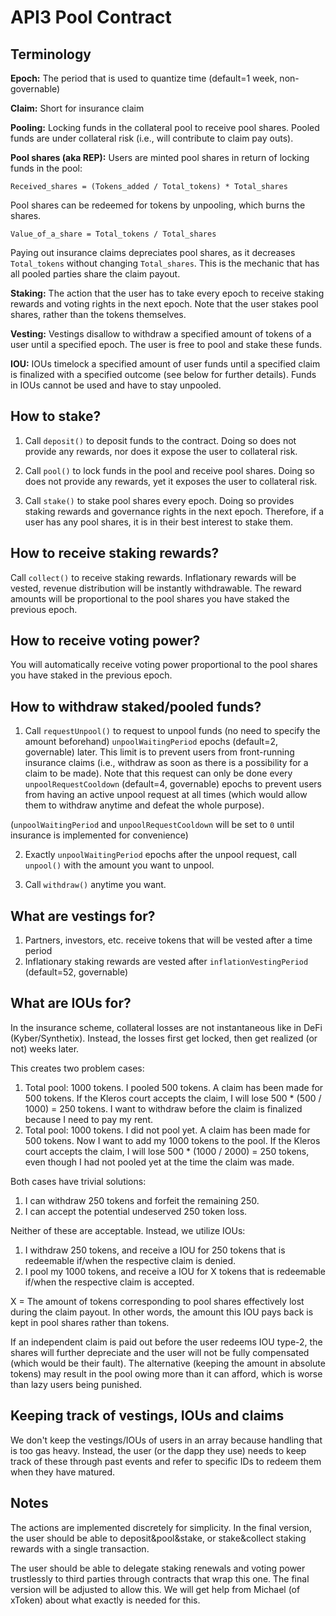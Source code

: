 # API3 Pool Contract

## Terminology

**Epoch:**
The period that is used to quantize time (default=1 week, non-governable)

**Claim:**
Short for insurance claim

**Pooling:**
Locking funds in the collateral pool to receive pool shares.
Pooled funds are under collateral risk (i.e., will contribute to claim pay outs).

**Pool shares (aka REP):**
Users are minted pool shares in return of locking funds in the pool:

```
Received_shares = (Tokens_added / Total_tokens) * Total_shares
```

Pool shares can be redeemed for tokens by unpooling, which burns the shares.

```
Value_of_a_share = Total_tokens / Total_shares
```

Paying out insurance claims depreciates pool shares, as it decreases `Total_tokens` without changing `Total_shares`.
This is the mechanic that has all pooled parties share the claim payout.

**Staking:**
The action that the user has to take every epoch to receive staking rewards and voting rights in the next epoch.
Note that the user stakes pool shares, rather than the tokens themselves.

**Vesting:**
Vestings disallow to withdraw a specified amount of tokens of a user until a specified epoch.
The user is free to pool and stake these funds.

**IOU:**
IOUs timelock a specified amount of user funds until a specified claim is finalized with a specified outcome (see below for further details).
Funds in IOUs cannot be used and have to stay unpooled.

## How to stake?

1. Call `deposit()` to deposit funds to the contract.
Doing so does not provide any rewards, nor does it expose the user to collateral risk.

2. Call `pool()` to lock funds in the pool and receive pool shares.
Doing so does not provide any rewards, yet it exposes the user to collateral risk.

3. Call `stake()` to stake pool shares every epoch.
Doing so provides staking rewards and governance rights in the next epoch.
Therefore, if a user has any pool shares, it is in their best interest to stake them.

## How to receive staking rewards?

Call `collect()` to receive staking rewards.
Inflationary rewards will be vested, revenue distribution will be instantly withdrawable.
The reward amounts will be proportional to the pool shares you have staked the previous epoch.

## How to receive voting power?

You will automatically receive voting power proportional to the pool shares you have staked in the previous epoch.

## How to withdraw staked/pooled funds?

1. Call `requestUnpool()` to request to unpool funds (no need to specify the amount beforehand) `unpoolWaitingPeriod` epochs (default=2, governable) later.
This limit is to prevent users from front-running insurance claims (i.e., withdraw as soon as there is a possibility for a claim to be made).
Note that this request can only be done every `unpoolRequestCooldown` (default=4, governable) epochs to prevent users from having an active unpool request at all times (which would allow them to withdraw anytime and defeat the whole purpose).

(`unpoolWaitingPeriod` and `unpoolRequestCooldown` will be set to `0` until insurance is implemented for convenience)

2. Exactly `unpoolWaitingPeriod` epochs after the unpool request, call `unpool()` with the amount you want to unpool.

3. Call `withdraw()` anytime you want.

## What are vestings for?

1. Partners, investors, etc. receive tokens that will be vested after a time period
2. Inflationary staking rewards are vested after `inflationVestingPeriod` (default=52, governable)

## What are IOUs for?

In the insurance scheme, collateral losses are not instantaneous like in DeFi (Kyber/Synthetix).
Instead, the losses first get locked, then get realized (or not) weeks later.

This creates two problem cases:
1. Total pool: 1000 tokens.
I pooled 500 tokens.
A claim has been made for 500 tokens.
If the Kleros court accepts the claim, I will lose 500 * (500 / 1000) = 250 tokens.
I want to withdraw before the claim is finalized because I need to pay my rent.
2. Total pool: 1000 tokens.
I did not pool yet.
A claim has been made for 500 tokens.
Now I want to add my 1000 tokens to the pool.
If the Kleros court accepts the claim, I will lose 500 * (1000 / 2000) = 250 tokens, even though I had not pooled yet at the time the claim was made.

Both cases have trivial solutions:
1. I can withdraw 250 tokens and forfeit the remaining 250.
2. I can accept the potential undeserved 250 token loss.

Neither of these are acceptable.
Instead, we utilize IOUs:
1. I withdraw 250 tokens, and receive a IOU for 250 tokens that is redeemable if/when the respective claim is denied.
2. I pool my 1000 tokens, and receive a IOU for X tokens that is redeemable if/when the respective claim is accepted.

X = The amount of tokens corresponding to pool shares effectively lost during the claim payout.
In other words, the amount this IOU pays back is kept in pool shares rather than tokens.

If an independent claim is paid out before the user redeems IOU type-2, the shares will further depreciate and the user will not be fully compensated (which would be their fault).
The alternative (keeping the amount in absolute tokens) may result in the pool owing more than it can afford, which is worse than lazy users being punished.

## Keeping track of vestings, IOUs and claims

We don't keep the vestings/IOUs of users in an array because handling that is too gas heavy.
Instead, the user (or the dapp they use) needs to keep track of these through past events and refer to specific IDs to redeem them when they have matured.

## Notes

The actions are implemented discretely for simplicity.
In the final version, the user should be able to deposit&pool&stake, or stake&collect staking rewards with a single transaction.

The user should be able to delegate staking renewals and voting power trustlessly to third parties through contracts that wrap this one.
The final version will be adjusted to allow this.
We will get help from Michael (of xToken) about what exactly is needed for this.